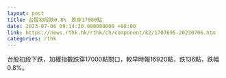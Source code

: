```yaml
---
layout: post
title: 台股初段跌0.8%　跌穿17000點
date: 2023-07-06 09:14:20.000000000 +08:00
link: https://news.rthk.hk/rthk/ch/component/k2/1707695-20230706.htm
categories: rthk
---
```


台股初段下跌，加權指數跌穿17000點關口，較早時報16920點，跌136點，跌幅0.8%。

